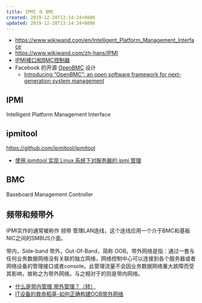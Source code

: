 ```yaml
---
title: IPMI 与 BMC
created: 2019-12-28T13:14:24+0800
updated: 2019-12-28T13:14:24+0800
---
```



- https://www.wikiwand.com/en/Intelligent_Platform_Management_Interface
- https://www.wikiwand.com/zh-hans/IPMI
- [IPMI接口和BMC控制器](https://blog.csdn.net/Frank_Abagnale/article/details/78933075)
- Facebook 的开源 [OpenBMC](https://github.com/facebook/openbmc) 设计
  - [Introducing “OpenBMC”: an open software framework for next-generation system management](https://engineering.fb.com/open-source/introducing-openbmc-an-open-software-framework-for-next-generation-system-management/)

## IPMI

Intelligent Platform Management Interface

## ipmitool

https://github.com/ipmitool/ipmitool

- [使用 ipmitool 实现 Linux 系统下对服务器的 ipmi 管理](https://www.ibm.com/developerworks/cn/linux/l-ipmi/?spm=ata.13261165.0.0.a10a3578QqPikR)

## BMC

Baseboard Management Controller

## 频带和频带外

IPMI实作的通常被称作 频带 管理LAN连线，这个连线应用一个介于BMC和基板NIC之间的SMBUS介面。

带内，Side-band
带外，Out-Of-Band，简称 OOB。带外网络是指：通过一套与任何业务数据网络没有关联的独立网络，网络控制中心可以连接到各个服务器或者网络设备的管理接口或者console。此管理流量不会因业务数据网络重大故障而受其影响，故称之为带外网络。与之相对于的则是带内网络。

- [什么是带内管理 带外管理？（转）](https://www.cnblogs.com/bakari/archive/2012/08/05/2623780.html)
- [IT设备的救命稻草-如何正确构建OOB带外网络](https://blog.51cto.com/gingerbeer/1980615)
